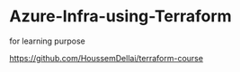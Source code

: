 # Azure-Infra-using-Terraform
for learning purpose

https://github.com/HoussemDellai/terraform-course

